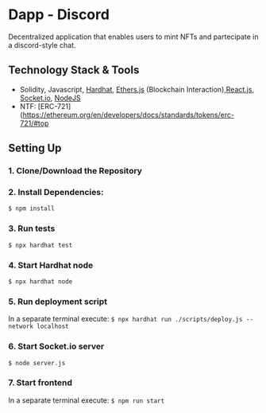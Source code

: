 # Dapp - Discord

Decentralized application that enables users to mint NFTs and partecipate in a discord-style chat.

## Technology Stack & Tools

- Solidity, Javascript, [Hardhat](https://hardhat.org/), [Ethers.js](https://docs.ethers.io/v5/) (Blockchain Interaction),[React.js](https://reactjs.org/), [Socket.io](https://socket.io/), [NodeJS](https://nodejs.org/en/)
- NTF: [ERC-721](https://ethereum.org/en/developers/docs/standards/tokens/erc-721/#top


## Setting Up
### 1. Clone/Download the Repository

### 2. Install Dependencies:
`$ npm install`

### 3. Run tests
`$ npx hardhat test`

### 4. Start Hardhat node
`$ npx hardhat node`

### 5. Run deployment script
In a separate terminal execute:
`$ npx hardhat run ./scripts/deploy.js --network localhost`

### 6. Start Socket.io server
`$ node server.js`

### 7. Start frontend
In a separate terminal execute:
`$ npm run start`